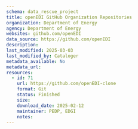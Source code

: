 ```yaml
---
schema: data_rescue_project 
title: openEDI GitHub Organization Repositories
organization: Department of Energy
agency: Department of Energy
websites: github.com/openEDI
data_source: https://github.com/openEDI
description: 
last_modified: 2025-03-03
last_modified_by: Cataloger
metadata_available: No
metadata_url: 
resources:
  - id: 71
    url: https://github.com/openEDI-clone
    format: Git
    status: Finished
    size: 
    download_date: 2025-02-12
    maintainer: PEDP, EDGI
    notes: 
---
```

